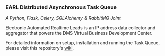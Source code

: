 ### EARL Distributed Asynchronous Task Queue

_A Python, Flask, Celery, SQLAlchemy & RabbitMQ Joint_

Electronic Automated Realtime Leads is an IP address data collector and
aggregator that powers the DMS Virtual Business Development Center.

For detailed information on setup, installation and running the
Task Queue, please visit this repository's [wiki](https://github.com/craigderington/celery-flask-lead-generator/wiki).

